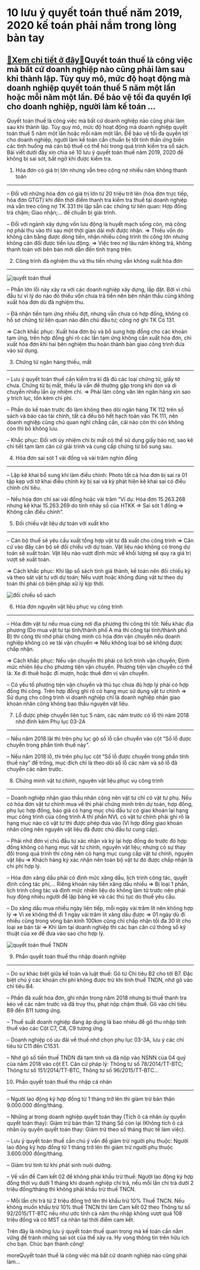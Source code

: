 10 lưu ý quyết toán thuế năm 2019, 2020 kế toán phải nắm trong lòng bàn tay
===========================================================================

[:gift:Xem chi tiết ở đây:gift:](https://hddtvn.com/10-luu-y-quyet-toan-thue-nam-2019-2020-ke-toan-phai-nam-trong-long-ban-tay/)Quyết toán thuế là công việc mà bất cứ doanh nghiệp nào cũng phải làm sau khi thành lập. Tùy quy mô, mức độ hoạt động mà doanh nghiệp quyết toán thuế 5 năm một lần hoặc mỗi năm một lần. Để bảo vệ tối đa quyền lợi cho doanh nghiệp, người làm kế toán …
----------------------------------------------------------------------------------------------------------------------------------------------------------------------------------------------------------------------------------------------------------

Quyết toán thuế là công việc mà bất cứ doanh nghiệp nào cũng phải làm sau khi thành lập. Tùy quy mô, mức độ hoạt động mà doanh nghiệp quyết toán thuế 5 năm một lần hoặc mỗi năm một lần. Để bảo vệ tối đa quyền lợi cho doanh nghiệp, người làm kế toán cần chuẩn bị tốt tinh thần ứng biến các tình huống mà cán bộ thuế có thể hỏi trong quá trình kiểm tra sổ sách. Bài viết dưới đây xin chia sẻ 10 lưu ý quyết toán thuế năm 2019, 2020 để không bị sai sót, bất ngờ khi được kiểm tra.


1. Hóa đơn có giá trị lớn nhưng vẫn treo công nợ nhiều năm không thanh toán
---------------------------------------------------------------------------


– Đối với những hóa đơn có giá trị lớn từ 20 triệu trở lên (hóa đơn trực tiếp, hóa đơn GTGT) khi đến thời điểm thanh tra kiểm tra thuế tại doanh nghiệp mà vẫn treo công nợ TK 331 thì lập sẵn các chứng từ liên quan: Hợp đồng trả chậm; Giao nhận;… để chuẩn bị giải trình.


– Đối với ngành xây dựng vốn lưu động là huyết mạch sống còn, mà công nợ phải thu vào thì sau một thời gian dài mới được nhận. => Thiếu vốn do không cân bằng được dòng tiền, nhận nhiều công trình thi công lớn nhưng không cân đối được tiền lưu động. => Việc treo nợ lâu năm không trả, không thanh toán với bên bán mới dẫn đến tình trạng trên.


2. Công trình đã nghiệm thu và thu tiền nhưng vẫn không xuất hóa đơn
--------------------------------------------------------------------


![quyết toán thuế](https://hddtvn.com/wp-content/uploads/2021/01/acc-3.jpg)


– Phần lớn lỗi này xảy ra với các doanh nghiệp xây dựng, lắp đặt. Bởi vì chủ đầu tư vì lý do nào đó thiếu vốn chưa trả tiền nên bên nhận thầu cũng không xuất hóa đơn dù đã nghiệm thu.


– Đã nhận tiền tạm ứng nhiều đợt, nhưng vẫn chưa có hợp đồng, không có hồ sơ chứng từ liên quan nào đến chủ đầu tư; công nợ ghi TK Có 131.


=> Cách khắc phục: Xuất hóa đơn bù và bổ sung hợp đồng cho các khoản tạm ứng, trên hợp đồng ghi rõ các lần tạm ứng không cần xuất hóa đơn, chỉ xuất hóa đơn khi hai bên nghiệm thu hoàn thành bàn giao công trình đưa vào sử dụng.


3. Chứng từ ngân hàng thiếu, mất
--------------------------------


– Lưu ý quyết toán thuế cần kiểm tra kĩ đã đủ các loại chứng từ, giấy tờ chưa. Chứng từ bị mất, thiếu là vấn đề thường gặp trong khi dọn và di chuyển nhiều lần ủy nhiệm chi. => Phải làm công văn lên ngân hàng xin sao y trích lục, tốn kém chi phí.


– Phần do kế toán trước đó làm không theo dõi ngân hàng TK 112 trên sổ sách và báo cáo tài chính, tất cả đều bỏ hết hạch toán vào TK 111, nên doanh nghiệp cũng chủ quan nghĩ chẳng cần, cái nào còn thì còn không còn thì bỏ không lưu.


– Khắc phục: Đối với ủy nhiệm chi bị mất có thể sử dụng giấy báo nợ, sao kê chi tiết tạm làm căn cứ giải trình và cung cấp chứng từ bổ sung sau.


4. Hóa đơn sai sót 1 vài đồng và vài trăm nghìn đồng
----------------------------------------------------


– Lập kê khai bổ sung khi làm điều chỉnh: Photo tất cả hóa đơn bị sai ra 01 tập kẹp với tờ khai điều chỉnh kỳ bị sai và kỳ phát hiện kê khai sai có điều chỉnh chỉ tiêu.


– Nếu hóa đơn chỉ sai vài đồng hoặc vài trăm “Ví dụ: Hóa đơn 15.263.268 nhưng kê khai 15.263.269 do tính nhảy số của HTKK => Sai sót 1 đồng => Không cần điều chỉnh”.


5. Đối chiếu vật liệu dự toán với xuất kho
------------------------------------------


– Cán bộ thuế sẽ yêu cầu xuất tổng hợp vật tư đã xuất cho công trình => Căn cứ vào đây cán bộ sẽ đối chiếu với dự toán. Vật liệu nào không có trong dự toán sẽ xuất toán. Vật liệu nào vượt định mức về khối lượng sẽ quy ra giá trị vượt sẽ xuất toán.


=> Cách khắc phục: Khi lập sổ sách tính giá thành, kế toán nên đối chiếu kỹ và theo sát vật tư với dự toán; Nếu vượt hoặc không đúng vật tư theo dự toán thì phải có biện pháp xử lý kịp thời.


![đối chiếu sổ sách](https://hddtvn.com/wp-content/uploads/2021/01/dinh-nghia-cong-no-2-1.jpg)


6. Hóa đơn nguyên vật liệu phục vụ công trình
---------------------------------------------


– Hóa đơn vật tư nếu mua cùng nơi địa phương thi công thì tốt: Nếu khác địa phương (Do mua vật tư tại tỉnh/thành phố A mà thi công tại tỉnh/thành phố B) thi công thì nhớ phải chứng minh có hóa đơn vận chuyển nếu doanh nghiệp không có xe tải vận chuyển => Nếu không loại bỏ sẽ không được chấp nhận.


=> Cách khắc phục: Nếu vận chuyển thì phải có lịch trình vận chuyển; Định mức nhiên liệu cho phương tiện vận chuyển. Phương tiện vận chuyển có thể là: Xe đi thuê hoặc đi mượn, hoặc thuê đơn vị vận chuyển.


– Có yếu tố phương tiện vận chuyển và thủ tục chưa đủ hợp lý phải có hợp đồng thi công. Trên hợp đồng ghi rõ có hạng mục sử dụng vật tư chính => Sử dụng cho công trình vì doanh nghiệp chỉ là doanh nghiệp nhận giao khoán nhân công không bao thầu nguyên vật liệu.


7. Lỗ được phép chuyển liên tục 5 năm, các năm trước có lỗ thì năm 2018 nhớ đính kèm Phụ lục 03-2A
--------------------------------------------------------------------------------------------------


– Nếu năm 2018 lãi thì trên phụ lục gõ số lỗ cần chuyển vào cột “Số lỗ được chuyển trong phần tính thuế này”.


– Nếu năm 2018 lỗ, thì trên phụ lục cột “Số lỗ được chuyển trong phần tính thuế này” để trống, mục đích chỉ là theo dõi số lỗ các năm và số lỗ đã chuyển các năm trước.


8. Chứng minh vật tư chính, nguyên vật liệu phục vụ công trình
--------------------------------------------------------------


– Doanh nghiệp nhận giao thầu nhân công nên vật tư chỉ có vật tư phụ. Nếu có hóa đơn vật tư chính mua về thì phải chứng minh trên dự toán, hợp đồng, phụ lục hợp đồng, báo giá có hạng mục chủ đầu tư có giao khoán lại hạng mục công trình của công trình A thì phần NVL có vật tư chính phải ghi rõ là hạng mục nào có vật tư thì được phép đưa vào (Vì hợp đồng giao khoán nhân công nên nguyên vật liệu đã được chủ đầu tư cung cấp).


– Phải nhờ đơn vị chủ đầu tư xác nhận và ký lại hợp đồng do trước đó hợp đồng không có hạng mục vật tư chính, nguyên vật liệu; nhưng có sự thay đổi trong quá trình thi công nên có hạng mục cung cấp vật tư chính, nguyên vật liệu => Khách hàng ký xác nhận nên toàn bộ vật tư đó được chấp nhận là chi phí hợp lý.


– Hóa đơn xăng dầu phải có định mức xăng dầu, lịch trình công tác, quyết định công tác phí,… Riêng khoản này tiền xăng dầu nhiều => Bị loại 1 phần, lịch trình công tác và định mức nhiên liệu do không làm từ trước nên phải huy động nhiều người để lập bảng kê và các thủ tục do thuế yêu cầu.


– Do xăng dầu mua nhiều ngày liên tiếp, mỗi ngày vài trăm lít nên không hợp lý => Vì xe không thể đi 1 ngày vài trăm lít xăng dầu được => 01 ngày dù đi nhiều cũng trong vòng bán kính 100km cũng chỉ chấp nhận tối đa 30 lít cho loại xe bán tải => Khi làm tại doanh nghiệp thì các bạn căn cứ thông số kỹ thuật của xe để đưa vào sao cho hợp lý.


![quyết toán thuế TNDN](https://hddtvn.com/wp-content/uploads/2021/01/dich-vu-bao-cao-tai-chinh-3-1.jpg)


9. Phần quyết toán thuế thu nhập doanh nghiệp
---------------------------------------------


– Do sự khác biệt giữa kế toán và luật thuế: Gõ từ Chỉ tiêu B2 cho tới B7. Đặc biệt chú ý các khoản chi phí không được trừ khi tính thuế TNDN, nhớ gõ vào chỉ tiêu B4.


– Phần đã xuất hóa đơn, ghi nhận trong năm 2018 nhưng bị thuế thanh tra kéo về các năm trước và đã truy thu, phạt nộp chậm thuế. Gõ vào chỉ tiêu B9 đến B11 tương ứng.


– Thuế suất doanh nghiệp đang áp dụng là bao nhiêu để gõ thu nhập tính thuế vào các Cột C7, C8, C9 tương ứng.


– Doanh nghiệp có ưu đãi về thuế nhớ chọn phụ lục 03-3A, lưu ý các chỉ tiêu từ C11 đến C1531.


– Nhớ gõ số tiền thuế TNDN đã tạm tính và đã nộp vào NSNN của 04 quý của năm 2018 vào cột E1. Căn cứ pháp lý: Thông tư số 78/2014/TT-BTC; Thông tư số 151/2014/TT-BTC, Thông tư số 96/2015/TT-BTC…


10. Phần quyết toán thuế thu nhập cá nhân
-----------------------------------------


– Người lao động ký hợp đồng từ 1 tháng trở lên thì giảm trừ bản thân 9.000.000 đồng/tháng.


– Những ai trong doanh nghiệp quyết toán thay (Tích ô cá nhân ủy quyền quyết toán thay): Giảm trừ bản thân 12 tháng Số còn lại (Không tích ô cá nhân ủy quyền quyết toán thay: Giảm trừ theo số tháng thực tế làm việc).


– Lưu ý quyết toán thuế cần chú ý vấn đề giảm trừ người phụ thuộc: Người lao động ký hợp đồng từ 1 tháng trở lên thì giảm trừ người phụ thuộc 3.600.000 đồng/tháng.


– Giảm trừ tính từ khi phát sinh nuôi dưỡng.


– Về vấn đề Cam kết 02 để không phải khấu trừ thuế: Người lao động ký hợp đồng thời vụ dưới 1 tháng khi doanh nghiệp chi trả, nếu mỗi lần chi trả dưới 2 triệu đồng/tháng thì không phải khấu trừ thuế TNCN.


– Mỗi lần chi trả từ 2 triệu đồng trở lên thì khấu trừ 10% Thuế TNCN. Nếu không muốn khấu trừ 10% thuế TNCN thì làm Cam kết 02 theo Thông tư số 92/2015/TT-BTC nếu như ước tính cả năm thu nhập không vượt quá 108 triệu đồng và có MST cá nhân tại thời điểm cam kết.


Trên đây là những lưu ý quyết toán thuế quan trọng mà kế toán cần nắm vững để tránh những sai sót của thể xảy ra. Hy vọng thông tin trên hữu ích cho bạn. Chúc bạn thành công!



moreQuyết toán thuế là công việc mà bất cứ doanh nghiệp nào cũng phải làm…



